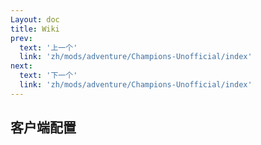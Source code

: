 ```yaml
---
Layout: doc
title: Wiki
prev:
  text: '上一个'
  link: 'zh/mods/adventure/Champions-Unofficial/index'
next:
  text: '下一个'
  link: 'zh/mods/adventure/Champions-Unofficial/index'
---
```


## 客户端配置
